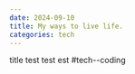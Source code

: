 ```yaml
---
date: 2024-09-10
title: My ways to live life.
categories: tech
---
```

title
test test est
#tech--coding
